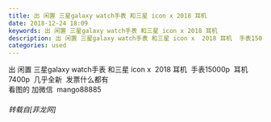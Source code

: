 ```yaml
---
title: 出 闲置 三星galaxy watch手表 和三星 icon x 2018 耳机
date: 2018-12-24 18:09
keywords: 出 闲置 三星galaxy watch手表 和三星 icon x 2018 耳机
description: 出 闲置 三星galaxy watch手表 和三星 icon x  2018 耳机  手表15000p  耳机 7400p  几乎全新  发票什么都有看图的 加微信  mango88885
categories: used
---
```

<td class="t_f" id="postmessage_2549084">

出 闲置 三星galaxy watch手表 和三星 icon x  2018 耳机  手表15000p  耳机 7400p  几乎全新  发票什么都有<br/>
看图的 加微信  mango88885</td>
###### 转载自[菲龙网]